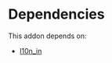 # Dependencies

This addon depends on:

- [l10n_in](https://github.com/bringout/oca-ocb-l10n_asia-pacific/tree/86f7908fd0ba29862981c528aa33787682678ca3/odoo-bringout-oca-ocb-l10n_in)
